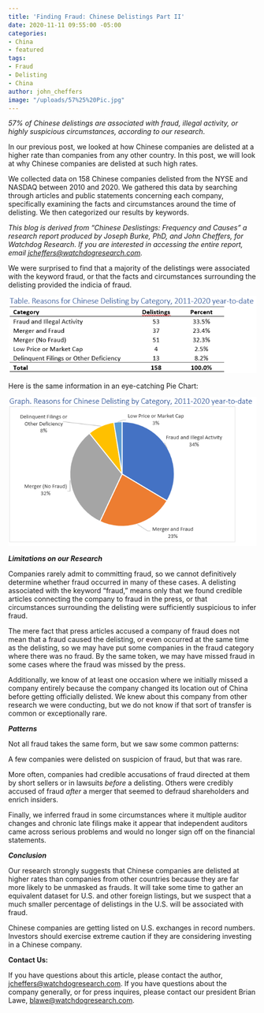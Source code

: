 ```yaml
---
title: 'Finding Fraud: Chinese Delistings Part II'
date: 2020-11-11 09:55:00 -05:00
categories:
- China
- featured
tags:
- Fraud
- Delisting
- China
author: john_cheffers
image: "/uploads/57%25%20Pic.jpg"
---
```


*57% of Chinese delistings are associated with fraud, illegal activity, or highly suspicious circumstances, according to our research*.

In our previous post, we looked at how Chinese companies are delisted at a higher rate than companies from any other country. In this post, we will look at why Chinese companies are delisted at such high rates.

We collected data on 158 Chinese companies delisted from the NYSE and NASDAQ between 2010 and 2020. We gathered this data by searching through articles and public statements concerning each company, specifically examining the facts and circumstances around the time of delisting. We then categorized our results by keywords.

*This blog is derived from “Chinese Deslistings: Frequency and Causes” a research report produced by Joseph Burke, PhD, and John Cheffers, for Watchdog Research. If you are interested in accessing the entire report, email [jcheffers@watchdogresearch.com](mailto:jcheffers@watchdogresearch.com).*

We were surprised to find that a majority of the delistings were associated with the keyword fraud, or that the facts and circumstances surrounding the delisting provided the indicia of fraud.

![Chinese Fraud Table.png](/uploads/Chinese%20Fraud%20Table.png)

Here is the same information in an eye-catching Pie Chart:

![Chinese Fraud Chart.png](/uploads/Chinese%20Fraud%20Chart.png)

***Limitations on our Research***

Companies rarely admit to committing fraud, so we cannot definitively determine whether fraud occurred in many of these cases. A delisting associated with the keyword “fraud,” means only that we found credible articles connecting the company to fraud in the press, or that circumstances surrounding the delisting were sufficiently suspicious to infer fraud.

The mere fact that press articles accused a company of fraud does not mean that a fraud caused the delisting, or even occurred at the same time as the delisting, so we may have put some companies in the fraud category where there was no fraud. By the same token, we may have missed fraud in some cases where the fraud was missed by the press.

Additionally, we know of at least one occasion where we initially missed a company entirely because the company changed its location out of China before getting officially delisted. We knew about this company from other research we were conducting, but we do not know if that sort of transfer is common or exceptionally rare.

***Patterns***

Not all fraud takes the same form, but we saw some common patterns:

A few companies were delisted on suspicion of fraud, but that was rare.

More often, companies had credible accusations of fraud directed at them by short sellers or in lawsuits *before* a delisting. Others were credibly accused of fraud *after* a merger that seemed to defraud shareholders and enrich insiders.

Finally, we inferred fraud in some circumstances where it multiple auditor changes and chronic late filings make it appear that independent auditors came across serious problems and would no longer sign off on the financial statements.

***Conclusion***

Our research strongly suggests that Chinese companies are delisted at higher rates than companies from other countries because they are far more likely to be unmasked as frauds. It will take some time to gather an equivalent dataset for U.S. and other foreign listings, but we suspect that a much smaller percentage of delistings in the U.S. will be associated with fraud.

Chinese companies are getting listed on U.S. exchanges in record numbers. Investors should exercise extreme caution if they are considering investing in a Chinese company.

**Contact Us:**

If you have questions about this article, please contact the author, [jcheffers@watchdogresearch.com](mailto:jcheffers@watchdogresearch.com).  If you have questions about the company generally, or for press inquires, please contact our president Brian Lawe, blawe@watchdogresearch.com. 